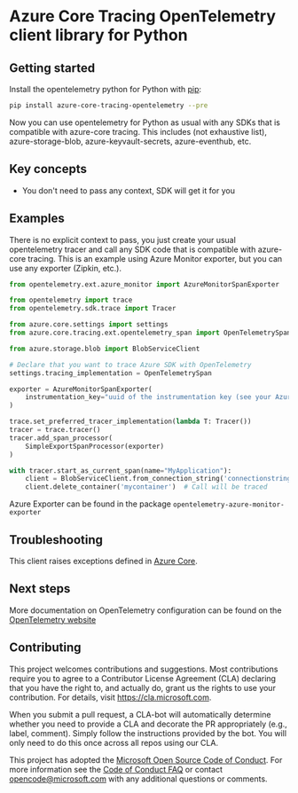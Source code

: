 

# Azure Core Tracing OpenTelemetry client library for Python

## Getting started

Install the opentelemetry python for Python with [pip](https://pypi.org/project/pip/):

```bash
pip install azure-core-tracing-opentelemetry --pre
```

Now you can use opentelemetry for Python as usual with any SDKs that is compatible
with azure-core tracing. This includes (not exhaustive list), azure-storage-blob, azure-keyvault-secrets, azure-eventhub, etc.

## Key concepts

* You don't need to pass any context, SDK will get it for you

## Examples

There is no explicit context to pass, you just create your usual opentelemetry tracer and
call any SDK code that is compatible with azure-core tracing. This is an example
using Azure Monitor exporter, but you can use any exporter (Zipkin, etc.).

```python
from opentelemetry.ext.azure_monitor import AzureMonitorSpanExporter

from opentelemetry import trace
from opentelemetry.sdk.trace import Tracer

from azure.core.settings import settings
from azure.core.tracing.ext.opentelemetry_span import OpenTelemetrySpan

from azure.storage.blob import BlobServiceClient

# Declare that you want to trace Azure SDK with OpenTelemetry
settings.tracing_implementation = OpenTelemetrySpan

exporter = AzureMonitorSpanExporter(
    instrumentation_key="uuid of the instrumentation key (see your Azure Monitor account)"
)

trace.set_preferred_tracer_implementation(lambda T: Tracer())
tracer = trace.tracer()
tracer.add_span_processor(
    SimpleExportSpanProcessor(exporter)
)

with tracer.start_as_current_span(name="MyApplication"):
    client = BlobServiceClient.from_connection_string('connectionstring')
    client.delete_container('mycontainer')  # Call will be traced
```

Azure Exporter can be found in the package `opentelemetry-azure-monitor-exporter`


## Troubleshooting

This client raises exceptions defined in [Azure Core](https://github.com/Azure/azure-sdk-for-python/blob/master/sdk/core/azure-core/docs/exceptions.md).


## Next steps

More documentation on OpenTelemetry configuration can be found on the [OpenTelemetry website](https://opentelemetry.io)


## Contributing
This project welcomes contributions and suggestions.  Most contributions require you to agree to a Contributor License Agreement (CLA) declaring that you have the right to, and actually do, grant us the rights to use your contribution. For details, visit https://cla.microsoft.com.

When you submit a pull request, a CLA-bot will automatically determine whether you need to provide a CLA and decorate the PR appropriately (e.g., label, comment). Simply follow the instructions provided by the bot. You will only need to do this once across all repos using our CLA.

This project has adopted the [Microsoft Open Source Code of Conduct](https://opensource.microsoft.com/codeofconduct/). For more information see the [Code of Conduct FAQ](https://opensource.microsoft.com/codeofconduct/faq/) or contact [opencode@microsoft.com](mailto:opencode@microsoft.com) with any additional questions or comments.
